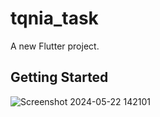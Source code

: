 # tqnia_task

A new Flutter project.

## Getting Started

![Screenshot 2024-05-22 142101](https://github.com/osama-Hassan20/tqnia_task/assets/111508658/bd8cd8bc-3c7c-4c65-89f7-90be6b64edaa)

